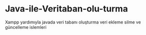 # Java-ile-Veritaban-olu-turma
Xampp yardımıyla javada veri tabanı oluşturma veri ekleme silme ve güncelleme islemleri
